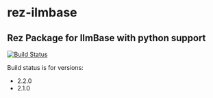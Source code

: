 # rez-ilmbase
Rez Package for IlmBase with python support
----
[![Build Status](https://travis-ci.org/piratecrew/rez-ilmbase.svg?branch=master)](https://travis-ci.org/piratecrew/rez-ilmbase)

Build status is for versions:
  - 2.2.0
  - 2.1.0